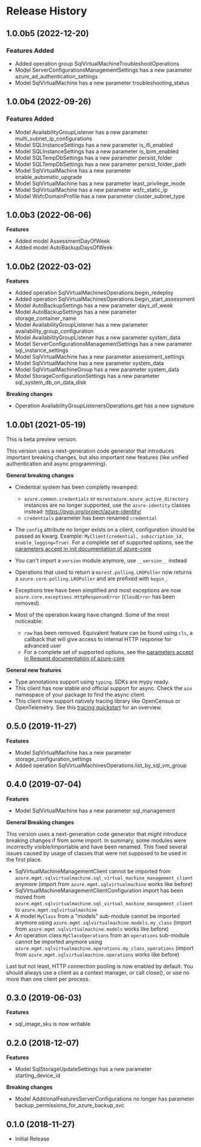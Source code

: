 # Release History

## 1.0.0b5 (2022-12-20)

### Features Added

  - Added operation group SqlVirtualMachineTroubleshootOperations
  - Model ServerConfigurationsManagementSettings has a new parameter azure_ad_authentication_settings
  - Model SqlVirtualMachine has a new parameter troubleshooting_status

## 1.0.0b4 (2022-09-26)

### Features Added

  - Model AvailabilityGroupListener has a new parameter multi_subnet_ip_configurations
  - Model SQLInstanceSettings has a new parameter is_ifi_enabled
  - Model SQLInstanceSettings has a new parameter is_lpim_enabled
  - Model SQLTempDbSettings has a new parameter persist_folder
  - Model SQLTempDbSettings has a new parameter persist_folder_path
  - Model SqlVirtualMachine has a new parameter enable_automatic_upgrade
  - Model SqlVirtualMachine has a new parameter least_privilege_mode
  - Model SqlVirtualMachine has a new parameter wsfc_static_ip
  - Model WsfcDomainProfile has a new parameter cluster_subnet_type

## 1.0.0b3 (2022-06-06)

**Features**

  - Added model AssessmentDayOfWeek
  - Added model AutoBackupDaysOfWeek

## 1.0.0b2 (2022-03-02)

**Features**

  - Added operation SqlVirtualMachinesOperations.begin_redeploy
  - Added operation SqlVirtualMachinesOperations.begin_start_assessment
  - Model AutoBackupSettings has a new parameter days_of_week
  - Model AutoBackupSettings has a new parameter storage_container_name
  - Model AvailabilityGroupListener has a new parameter availability_group_configuration
  - Model AvailabilityGroupListener has a new parameter system_data
  - Model ServerConfigurationsManagementSettings has a new parameter sql_instance_settings
  - Model SqlVirtualMachine has a new parameter assessment_settings
  - Model SqlVirtualMachine has a new parameter system_data
  - Model SqlVirtualMachineGroup has a new parameter system_data
  - Model StorageConfigurationSettings has a new parameter sql_system_db_on_data_disk

**Breaking changes**

  - Operation AvailabilityGroupListenersOperations.get has a new signature

## 1.0.0b1 (2021-05-19)

This is beta preview version.

This version uses a next-generation code generator that introduces important breaking changes, but also important new features (like unified authentication and async programming).

**General breaking changes**

- Credential system has been completly revamped:

  - `azure.common.credentials` or `msrestazure.azure_active_directory` instances are no longer supported, use the `azure-identity` classes instead: https://pypi.org/project/azure-identity/
  - `credentials` parameter has been renamed `credential`

- The `config` attribute no longer exists on a client, configuration should be passed as kwarg. Example: `MyClient(credential, subscription_id, enable_logging=True)`. For a complete set of
  supported options, see the [parameters accept in init documentation of azure-core](https://github.com/Azure/azure-sdk-for-python/blob/main/sdk/core/azure-core/CLIENT_LIBRARY_DEVELOPER.md#available-policies)
- You can't import a `version` module anymore, use `__version__` instead
- Operations that used to return a `msrest.polling.LROPoller` now returns a `azure.core.polling.LROPoller` and are prefixed with `begin_`.
- Exceptions tree have been simplified and most exceptions are now `azure.core.exceptions.HttpResponseError` (`CloudError` has been removed).
- Most of the operation kwarg have changed. Some of the most noticeable:

  - `raw` has been removed. Equivalent feature can be found using `cls`, a callback that will give access to internal HTTP response for advanced user
  - For a complete set of
  supported options, see the [parameters accept in Request documentation of azure-core](https://github.com/Azure/azure-sdk-for-python/blob/main/sdk/core/azure-core/CLIENT_LIBRARY_DEVELOPER.md#available-policies)

**General new features**

- Type annotations support using `typing`. SDKs are mypy ready.
- This client has now stable and official support for async. Check the `aio` namespace of your package to find the async client.
- This client now support natively tracing library like OpenCensus or OpenTelemetry. See this [tracing quickstart](https://github.com/Azure/azure-sdk-for-python/tree/main/sdk/core/azure-core-tracing-opentelemetry) for an overview.

## 0.5.0 (2019-11-27)

**Features**

  - Model SqlVirtualMachine has a new parameter
    storage_configuration_settings
  - Added operation
    SqlVirtualMachinesOperations.list_by_sql_vm_group

## 0.4.0 (2019-07-04)

**Features**

  - Model SqlVirtualMachine has a new parameter sql_management

**General Breaking changes**

This version uses a next-generation code generator that *might*
introduce breaking changes if from some import. In summary, some modules
were incorrectly visible/importable and have been renamed. This fixed
several issues caused by usage of classes that were not supposed to be
used in the first place.

  - SqlVirtualMachineManagementClient cannot be imported from
    `azure.mgmt.sqlvirtualmachine.sql_virtual_machine_management_client`
    anymore (import from `azure.mgmt.sqlvirtualmachine` works like
    before)
  - SqlVirtualMachineManagementClientConfiguration import has been moved
    from
    `azure.mgmt.sqlvirtualmachine.sql_virtual_machine_management_client`
    to `azure.mgmt.sqlvirtualmachine`
  - A model `MyClass` from a "models" sub-module cannot be imported
    anymore using `azure.mgmt.sqlvirtualmachine.models.my_class`
    (import from `azure.mgmt.sqlvirtualmachine.models` works like
    before)
  - An operation class `MyClassOperations` from an `operations`
    sub-module cannot be imported anymore using
    `azure.mgmt.sqlvirtualmachine.operations.my_class_operations`
    (import from `azure.mgmt.sqlvirtualmachine.operations` works like
    before)

Last but not least, HTTP connection pooling is now enabled by default.
You should always use a client as a context manager, or call close(), or
use no more than one client per process.

## 0.3.0 (2019-06-03)

**Features**

  - sql_image_sku is now writable

## 0.2.0 (2018-12-07)

**Features**

  - Model SqlStorageUpdateSettings has a new parameter
    starting_device_id

**Breaking changes**

  - Model AdditionalFeaturesServerConfigurations no longer has parameter
    backup_permissions_for_azure_backup_svc

## 0.1.0 (2018-11-27)

  - Initial Release
